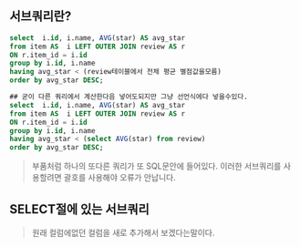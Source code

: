 ## 서브쿼리란?
```sql
select  i.id, i.name, AVG(star) AS avg_star
from item AS  i LEFT OUTER JOIN review AS r
ON r.item_id = i.id
group by i.id, i.name
having avg_star < (review테이블에서 전체 평균 별점값을모름)
order by avg_star DESC;
```

```sql
## 굳이 다른 쿼리에서 계산한다음 넣어도되지만 그냥 선언식에다 넣을수있다.
select  i.id, i.name, AVG(star) AS avg_star
from item AS  i LEFT OUTER JOIN review AS r
ON r.item_id = i.id
group by i.id, i.name
having avg_star < (select AVG(star) from review)
order by avg_star DESC; 
```
> 부품처럼 하나의 또다른 쿼리가 또 SQL문안에 들어있다.
> 이러한 서브쿼리를 사용할려면 괄호를 사용해야 오류가 안납니다.

## SELECT절에 있는 서브쿼리
> 원래 컬럼에없던 컬럼을 새로 추가해서 보겠다는말이다.

